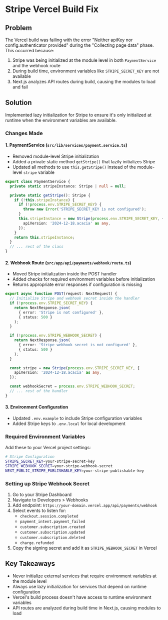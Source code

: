 # Stripe Vercel Build Fix

## Problem
The Vercel build was failing with the error "Neither apiKey nor config.authenticator provided" during the "Collecting page data" phase. This occurred because:

1. Stripe was being initialized at the module level in both `PaymentService` and the webhook route
2. During build time, environment variables like `STRIPE_SECRET_KEY` are not available
3. Next.js analyzes API routes during build, causing the modules to load and fail

## Solution
Implemented lazy initialization for Stripe to ensure it's only initialized at runtime when the environment variables are available.

### Changes Made

#### 1. PaymentService (`src/lib/services/payment.service.ts`)
- Removed module-level Stripe initialization
- Added a private static method `getStripe()` that lazily initializes Stripe
- Updated all methods to use `this.getStripe()` instead of the module-level `stripe` variable

```typescript
export class PaymentService {
  private static stripeInstance: Stripe | null = null;

  private static getStripe(): Stripe {
    if (!this.stripeInstance) {
      if (!process.env.STRIPE_SECRET_KEY) {
        throw new Error('STRIPE_SECRET_KEY is not configured');
      }
      this.stripeInstance = new Stripe(process.env.STRIPE_SECRET_KEY, {
        apiVersion: '2024-12-18.acacia' as any,
      });
    }
    return this.stripeInstance;
  }
  // ... rest of the class
}
```

#### 2. Webhook Route (`src/app/api/payments/webhook/route.ts`)
- Moved Stripe initialization inside the POST handler
- Added checks for required environment variables before initialization
- Returns appropriate error responses if configuration is missing

```typescript
export async function POST(request: NextRequest) {
  // Initialize Stripe and webhook secret inside the handler
  if (!process.env.STRIPE_SECRET_KEY) {
    return NextResponse.json(
      { error: 'Stripe is not configured' },
      { status: 500 }
    );
  }

  if (!process.env.STRIPE_WEBHOOK_SECRET) {
    return NextResponse.json(
      { error: 'Stripe webhook secret is not configured' },
      { status: 500 }
    );
  }

  const stripe = new Stripe(process.env.STRIPE_SECRET_KEY, {
    apiVersion: '2024-12-18.acacia' as any,
  });

  const webhookSecret = process.env.STRIPE_WEBHOOK_SECRET;
  // ... rest of the handler
}
```

#### 3. Environment Configuration
- Updated `.env.example` to include Stripe configuration variables
- Added Stripe keys to `.env.local` for local development

### Required Environment Variables
Add these to your Vercel project settings:

```bash
# Stripe Configuration
STRIPE_SECRET_KEY=your-stripe-secret-key
STRIPE_WEBHOOK_SECRET=your-stripe-webhook-secret
NEXT_PUBLIC_STRIPE_PUBLISHABLE_KEY=your-stripe-publishable-key
```

### Setting up Stripe Webhook Secret
1. Go to your Stripe Dashboard
2. Navigate to Developers > Webhooks
3. Add endpoint: `https://your-domain.vercel.app/api/payments/webhook`
4. Select events to listen for:
   - `checkout.session.completed`
   - `payment_intent.payment_failed`
   - `customer.subscription.created`
   - `customer.subscription.updated`
   - `customer.subscription.deleted`
   - `charge.refunded`
5. Copy the signing secret and add it as `STRIPE_WEBHOOK_SECRET` in Vercel

## Key Takeaways
- Never initialize external services that require environment variables at the module level
- Always use lazy initialization for services that depend on runtime configuration
- Vercel's build process doesn't have access to runtime environment variables
- API routes are analyzed during build time in Next.js, causing modules to load
